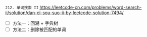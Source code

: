 
`212. 单词搜索 II` https://leetcode-cn.com/problems/word-search-ii/solution/dan-ci-sou-suo-ii-by-leetcode-solution-7494/
- [ ] 方法一：回溯 + 字典树
- [ ] 方法二：删除被匹配的单词
